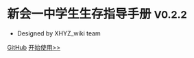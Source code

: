 <!-- _coverpage.md -->

# 新会一中学生生存指导手册 <small>V0.2.2</small>

- Designed by XHYZ_wiki team

[GitHub](https://github.com/XHYZ-wiki/XHYZ-wiki.github.io)
[开始使用>>](#新会一中学生生存指导手册)